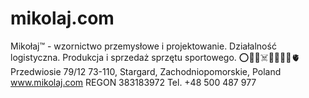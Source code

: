 # mikolaj.com
Mikołaj™ - wzornictwo przemysłowe i projektowanie.
Działalność logistyczna.
Produkcja i sprzedaż sprzętu sportowego.
⭕🦈🐙☠️💋👻🍓🪽🫀
Przedwiosie 79/12 73-110, Stargard, Zachodniopomorskie, Poland
www.mikolaj.com
REGON 383183972
Tel. +48 500 487 977

